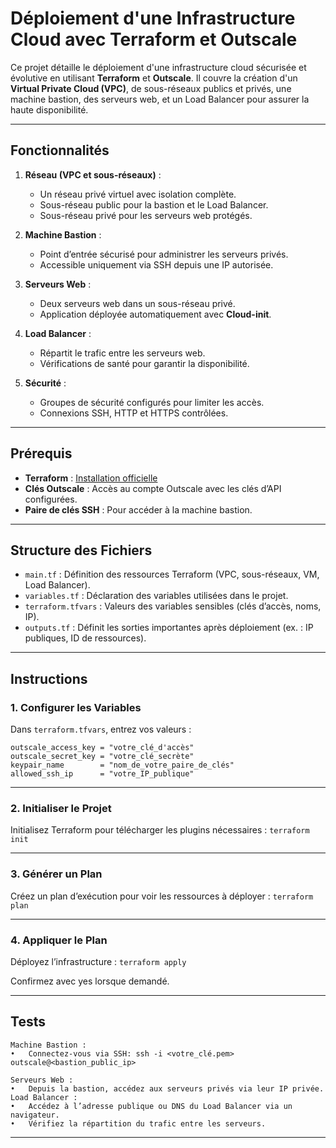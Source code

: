 # Déploiement d'une Infrastructure Cloud avec Terraform et Outscale

Ce projet détaille le déploiement d'une infrastructure cloud sécurisée et évolutive en utilisant **Terraform** et **Outscale**. Il couvre la création d'un **Virtual Private Cloud (VPC)**, de sous-réseaux publics et privés, une machine bastion, des serveurs web, et un Load Balancer pour assurer la haute disponibilité.

---

## **Fonctionnalités**
1. **Réseau (VPC et sous-réseaux)** :
   - Un réseau privé virtuel avec isolation complète.
   - Sous-réseau public pour la bastion et le Load Balancer.
   - Sous-réseau privé pour les serveurs web protégés.

2. **Machine Bastion** :
   - Point d’entrée sécurisé pour administrer les serveurs privés.
   - Accessible uniquement via SSH depuis une IP autorisée.

3. **Serveurs Web** :
   - Deux serveurs web dans un sous-réseau privé.
   - Application déployée automatiquement avec **Cloud-init**.

4. **Load Balancer** :
   - Répartit le trafic entre les serveurs web.
   - Vérifications de santé pour garantir la disponibilité.

5. **Sécurité** :
   - Groupes de sécurité configurés pour limiter les accès.
   - Connexions SSH, HTTP et HTTPS contrôlées.

---

## **Prérequis**
- **Terraform** : [Installation officielle](https://www.terraform.io/downloads.html)
- **Clés Outscale** : Accès au compte Outscale avec les clés d’API configurées.
- **Paire de clés SSH** : Pour accéder à la machine bastion.

---

## **Structure des Fichiers**
- `main.tf` : Définition des ressources Terraform (VPC, sous-réseaux, VM, Load Balancer).
- `variables.tf` : Déclaration des variables utilisées dans le projet.
- `terraform.tfvars` : Valeurs des variables sensibles (clés d’accès, noms, IP).
- `outputs.tf` : Définit les sorties importantes après déploiement (ex. : IP publiques, ID de ressources).

---

## **Instructions**

### **1. Configurer les Variables**
Dans `terraform.tfvars`, entrez vos valeurs :
```hcl
outscale_access_key = "votre_clé_d'accès"
outscale_secret_key = "votre_clé_secrète"
keypair_name        = "nom_de_votre_paire_de_clés"
allowed_ssh_ip      = "votre_IP_publique"
```

---

### **2. Initialiser le Projet**

Initialisez Terraform pour télécharger les plugins nécessaires :
```terraform init```

---

### **3. Générer un Plan**

Créez un plan d’exécution pour voir les ressources à déployer :
```terraform plan```

---

### **4. Appliquer le Plan**

Déployez l’infrastructure :
```terraform apply```

Confirmez avec yes lorsque demandé.

---

## **Tests**
    Machine Bastion :
	•	Connectez-vous via SSH: ssh -i <votre_clé.pem> outscale@<bastion_public_ip>

    Serveurs Web :
	•	Depuis la bastion, accédez aux serveurs privés via leur IP privée.
	Load Balancer :
	•	Accédez à l’adresse publique ou DNS du Load Balancer via un navigateur.
	•	Vérifiez la répartition du trafic entre les serveurs.

---